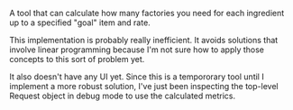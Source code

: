 A tool that can calculate how many factories you need for each ingredient up to a specified "goal" item and rate.

This implementation is probably really inefficient. It avoids solutions that involve linear programming because I'm not sure how to apply those concepts to this sort of problem yet.

It also doesn't have any UI yet. Since this is a tempororary tool until I implement a more robust solution, I've just been inspecting the top-level Request object in debug mode to use the calculated metrics.
